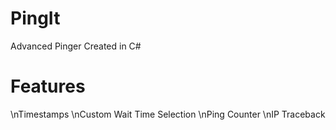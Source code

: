 # PingIt
Advanced Pinger Created in C#


# Features
\nTimestamps
\nCustom Wait Time Selection
\nPing Counter
\nIP Traceback
